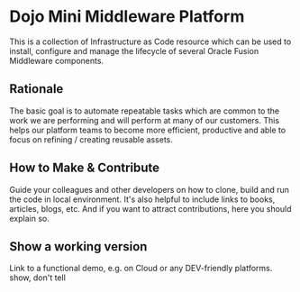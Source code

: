 # Dojo Mini Middleware Platform   

This is a collection of Infrastructure as Code resource which can be used to install, configure and manage the lifecycle of several Oracle Fusion Middleware components.

## Rationale   

The basic goal is to automate repeatable tasks which are common to the work we are performing and will perform at many of our customers. This helps our platform teams to become more efficient, productive and able to focus on refining / creating reusable assets.

## How to Make & Contribute      
Guide your colleagues and other developers on how to clone, build and run the code in local environment.
It's also helpful to include links to books, articles, blogs, etc.
And if you want to attract contributions, here you should explain so.   

## Show a working version    
Link to a functional demo, e.g. on Cloud or any DEV-friendly platforms.   
show, don't tell  
